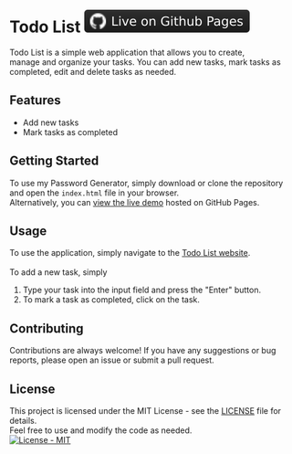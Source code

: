 # Todo List [![Live on Github Pages](https://raw.githubusercontent.com/Nihilnia/GithubBadges/d789604b7dce1b979d009e0751f7d4a26c07a2f9/liveOnGitHubPages.svg)](https://nihilnia.github.io/TodoList)

Todo List is a simple web application that allows you to create,<br/> manage and organize your tasks. You can add new tasks, mark tasks as completed, edit and delete tasks as needed. 

## Features

- Add new tasks
- Mark tasks as completed

## Getting Started

To use my Password Generator, simply download or clone the repository and open the `index.html` file in your browser.<br/>
Alternatively, you can [view the live demo](https://nihilnia.github.io/TodoList) hosted on GitHub Pages.

## Usage
To use the application, simply navigate to the [Todo List website](https://nihilnia.github.io/TodoList).<br/><br/>
To add a new task, simply 
1. Type your task into the input field and press the "Enter" button. 
2. To mark a task as completed, click on the task.

## Contributing

Contributions are always welcome! If you have any suggestions or bug reports, please open an issue or submit a pull request.

## License

This project is licensed under the MIT License - see the [LICENSE](https://github.com/Nihilnia/TodoList/blob/main/LICENSE.md) file for details.<br/>
Feel free to use and modify the code as needed.<br/>
[![License - MIT](https://img.shields.io/badge/License-MIT-8CB904)](https://choosealicense.com/licenses/mit/)
